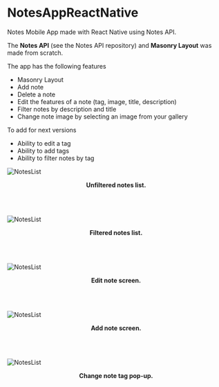 # NotesAppReactNative
Notes Mobile App made with React Native using Notes API.

The **Notes API** (see the Notes API repository) and **Masonry Layout** was made from scratch.

The app has the following features
- Masonry Layout
- Add note
- Delete a note
- Edit the features of a note (tag, image, title, description)
- Filter notes by description and title
- Change note image by selecting an image from your gallery

To add for next versions
- Ability to edit a tag
- Ability to add tags
- Ability to filter notes by tag



![NotesList](./screenshots/Unfilteredlist.png)
<p align = "center"><b>Unfiltered notes list.</b></p>

<br>
<br>

![NotesList](./screenshots/Filteredlist.png)
<p align = "center"><b>Filtered notes list.</b></p>

<br>
<br>

![NotesList](./screenshots/Notepage.png)
<p align = "center"><b>Edit note screen.</b></p>

<br>
<br>

![NotesList](./screenshots/Newnotepage.png)
<p align = "center"><b>Add note screen.</b></p>


<br>
<br>

![NotesList](./screenshots/Selecttag.png)
<p align = "center"><b>Change note tag pop-up.</b></p>
